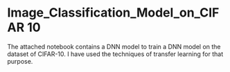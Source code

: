 # Image_Classification_Model_on_CIFAR 10
The attached notebook contains a DNN model to train a DNN model on the dataset of CIFAR-10. I have used the techniques of transfer learning for that purpose.
